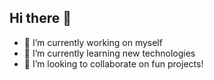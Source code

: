 ## Hi there 👋

- 🔭 I’m currently working on myself
- 🌱 I’m currently learning new technologies
- 👯 I’m looking to collaborate on fun projects!
